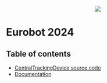 <p align="center">
  <img src="https://github.com/robotx-school/eurobot-2024/assets/55328925/cf0189a9-7b9f-4360-82ae-581df471cc9a" />
</p>

# Eurobot 2024
## Table of contents
* [CentralTrackingDevice source code](/CentralTrackingDevice)
* [Documentation](/Docs)
